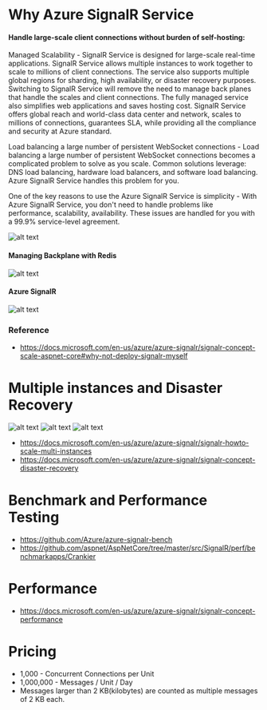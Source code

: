 # Why Azure SignalR Service

#### Handle large-scale client connections without burden of self-hosting:

Managed Scalability - SignalR Service is designed for large-scale real-time applications. SignalR Service allows multiple instances to work together to scale to millions of client connections. The service also supports multiple global regions for sharding, high availability, or disaster recovery purposes. Switching to SignalR Service will remove the need to manage back planes that handle the scales and client connections. The fully managed service also simplifies web applications and saves hosting cost. SignalR Service offers global reach and world-class data center and network, scales to millions of connections, guarantees SLA, while providing all the compliance and security at Azure standard.

Load balancing a large number of persistent WebSocket connections - Load balancing a large number of persistent WebSocket connections becomes a complicated problem to solve as you scale. Common solutions leverage: DNS load balancing, hardware load balancers, and software load balancing. Azure SignalR Service handles this problem for you.

One of the key reasons to use the Azure SignalR Service is simplicity - With Azure SignalR Service, you don't need to handle problems like performance, scalability, availability. These issues are handled for you with a 99.9% service-level agreement.



![alt text](https://docs.microsoft.com/en-us/azure/azure-signalr/media/signalr-overview/managed-signalr-service.png "Managed SignalR")

#### Managing Backplane with Redis

![alt text](https://docs.microsoft.com/en-us/aspnet/core/signalr/scale/_static/redis-backplane.png?view=aspnetcore-3.0 "Managed SignalR")

#### Azure SignalR 

![alt text](https://docs.microsoft.com/en-us/aspnet/core/signalr/scale/_static/azure-signalr-service-multiple-connections.png?view=aspnetcore-3.0 "Managed SignalR")

### Reference
* https://docs.microsoft.com/en-us/azure/azure-signalr/signalr-concept-scale-aspnet-core#why-not-deploy-signalr-myself

# Multiple instances and Disaster Recovery

![alt text](https://docs.microsoft.com/en-us/azure/azure-signalr/media/signalr-concept-disaster-recovery/before-failover.png "")
![alt text](https://docs.microsoft.com/en-us/azure/azure-signalr/media/signalr-concept-disaster-recovery/after-failover.png "")
![alt text](https://docs.microsoft.com/en-us/azure/azure-signalr/media/signalr-concept-disaster-recovery/after-recover.png "")

* https://docs.microsoft.com/en-us/azure/azure-signalr/signalr-howto-scale-multi-instances
* https://docs.microsoft.com/en-us/azure/azure-signalr/signalr-concept-disaster-recovery

# Benchmark and Performance Testing

* https://github.com/Azure/azure-signalr-bench
* https://github.com/aspnet/AspNetCore/tree/master/src/SignalR/perf/benchmarkapps/Crankier

# Performance 

* https://docs.microsoft.com/en-us/azure/azure-signalr/signalr-concept-performance

# Pricing

* 1,000 - Concurrent Connections per Unit 
* 1,000,000 - Messages / Unit / Day
* Messages larger than 2 KB(kilobytes) are counted as multiple messages of 2 KB each.
